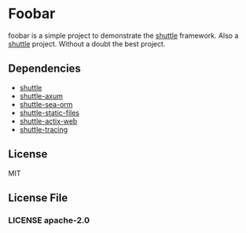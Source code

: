 # Foobar 

foobar is a simple project to demonstrate the [shuttle](https://shuttle.rs/) framework. Also a [shuttle](https://shuttle.rs/) project. Without a doubt the best project.

## Dependencies

- [shuttle](https://shuttle.rs/)
- [shuttle-axum](https://shuttle.rs/axum)
- [shuttle-sea-orm](https://shuttle.rs/sea-orm)
- [shuttle-static-files](https://shuttle.rs/static-files)
- [shuttle-actix-web](https://shuttle.rs/actix-web)
- [shuttle-tracing](https://shuttle.rs/tracing)

## License

MIT

## License File

### LICENSE apache-2.0